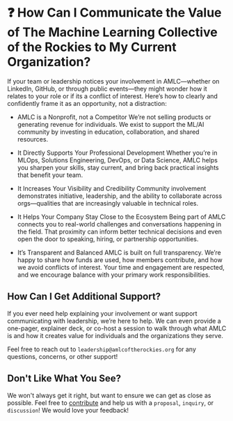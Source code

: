 # ❓ How Can I Communicate the Value of The Machine Learning Collective of the Rockies to My Current Organization?

If your team or leadership notices your involvement in AMLC—whether on LinkedIn, GitHub, or through public events—they might wonder how it relates to your role or if its a conflict of interest. Here’s how to clearly and confidently frame it as an opportunity, not a distraction:

* AMLC is a Nonprofit, not a Competitor
We’re not selling products or generating revenue for individuals. We exist to support the ML/AI community by investing in education, collaboration, and shared resources.

* It Directly Supports Your Professional Development
Whether you’re in MLOps, Solutions Engineering, DevOps, or Data Science, AMLC helps you sharpen your skills, stay current, and bring back practical insights that benefit your team.

* It Increases Your Visibility and Credibility
Community involvement demonstrates initiative, leadership, and the ability to collaborate across orgs—qualities that are increasingly valuable in technical roles.

*  It Helps Your Company Stay Close to the Ecosystem
Being part of AMLC connects you to real-world challenges and conversations happening in the field. That proximity can inform better technical decisions and even open the door to speaking, hiring, or partnership opportunities.

* It’s Transparent and Balanced
AMLC is built on full transparency. We’re happy to share how funds are used, how members contribute, and how we avoid conflicts of interest. Your time and engagement are respected, and we encourage balance with your primary work responsibilities.

## How Can I Get Additional Support? 
If you ever need help explaining your involvement or want support communicating with leadership, we’re here to help. We can even provide a one-pager, explainer deck, or co-host a session to walk through what AMLC is and how it creates value for individuals and the organizations they serve. 

Feel free to reach out to `leadership@amlcoftherockies.org` for any questions, concerns, or other support! 

## Don't Like What You See? 
We won't always get it right, but want to ensure we can get as close as possible. Feel free to [contribute](/README.md) and help us with a `proposal`, `inquiry`, or `discussion`! We would love your feedback! 

